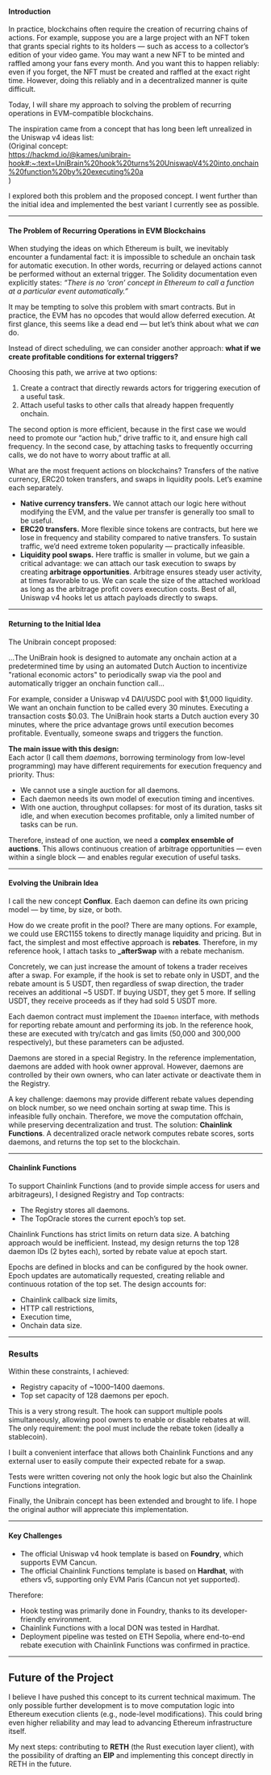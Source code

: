 
#### Introduction

In practice, blockchains often require the creation of recurring chains of actions. For example, suppose you are a large project with an NFT token that grants special rights to its holders — such as access to a collector’s edition of your video game. You may want a new NFT to be minted and raffled among your fans every month. And you want this to happen reliably: even if you forget, the NFT must be created and raffled at the exact right time. However, doing this reliably and in a decentralized manner is quite difficult.

Today, I will share my approach to solving the problem of recurring operations in EVM-compatible blockchains.  

The inspiration came from a concept that has long been left unrealized in the Uniswap v4 ideas list:  
(Original concept:  
https://hackmd.io/@kames/unibrain-hook#:~:text=UniBrain%20hook%20turns%20UniswapV4%20into,onchain%20function%20by%20executing%20a  
)

I explored both this problem and the proposed concept. I went further than the initial idea and implemented the best variant I currently see as possible.

---

#### The Problem of Recurring Operations in EVM Blockchains

When studying the ideas on which Ethereum is built, we inevitably encounter a fundamental fact: it is impossible to schedule an onchain task for automatic execution. In other words, recurring or delayed actions cannot be performed without an external trigger. The Solidity documentation even explicitly states: *“There is no ‘cron’ concept in Ethereum to call a function at a particular event automatically.”*

It may be tempting to solve this problem with smart contracts. But in practice, the EVM has no opcodes that would allow deferred execution. At first glance, this seems like a dead end — but let’s think about what we *can* do.

Instead of direct scheduling, we can consider another approach: **what if we create profitable conditions for external triggers?**

Choosing this path, we arrive at two options:  
1. Create a contract that directly rewards actors for triggering execution of a useful task.  
2. Attach useful tasks to other calls that already happen frequently onchain.  

The second option is more efficient, because in the first case we would need to promote our “action hub,” drive traffic to it, and ensure high call frequency. In the second case, by attaching tasks to frequently occurring calls, we do not have to worry about traffic at all.

What are the most frequent actions on blockchains? Transfers of the native currency, ERC20 token transfers, and swaps in liquidity pools. Let’s examine each separately.

- **Native currency transfers.** We cannot attach our logic here without modifying the EVM, and the value per transfer is generally too small to be useful.  
- **ERC20 transfers.** More flexible since tokens are contracts, but here we lose in frequency and stability compared to native transfers. To sustain traffic, we’d need extreme token popularity — practically infeasible.  
- **Liquidity pool swaps.** Here traffic is smaller in volume, but we gain a critical advantage: we can attach our task execution to swaps by creating **arbitrage opportunities**. Arbitrage ensures steady user activity, at times favorable to us. We can scale the size of the attached workload as long as the arbitrage profit covers execution costs. Best of all, Uniswap v4 hooks let us attach payloads directly to swaps.

---

#### Returning to the Initial Idea

The Unibrain concept proposed:

...The UniBrain hook is designed to automate any onchain action at a predetermined time by using an automated Dutch Auction to incentivize "rational economic actors" to periodically swap via the pool and automatically trigger an onchain function call...

For example, consider a Uniswap v4 DAI/USDC pool with $1,000 liquidity. We want an onchain function to be called every 30 minutes. Executing a transaction costs $0.03. The UniBrain hook starts a Dutch auction every 30 minutes, where the price advantage grows until execution becomes profitable. Eventually, someone swaps and triggers the function.

**The main issue with this design:**  
Each actor (I call them *daemons*, borrowing terminology from low-level programming) may have different requirements for execution frequency and priority. Thus:
- We cannot use a single auction for all daemons.  
- Each daemon needs its own model of execution timing and incentives.  
- With one auction, throughput collapses: for most of its duration, tasks sit idle, and when execution becomes profitable, only a limited number of tasks can be run.

Therefore, instead of one auction, we need a **complex ensemble of auctions**. This allows continuous creation of arbitrage opportunities — even within a single block — and enables regular execution of useful tasks.

---

#### Evolving the Unibrain Idea

I call the new concept **Conflux**. Each daemon can define its own pricing model — by time, by size, or both.

How do we create profit in the pool? There are many options. For example, we could use ERC1155 tokens to directly manage liquidity and pricing. But in fact, the simplest and most effective approach is **rebates**. Therefore, in my reference hook, I attach tasks to **_afterSwap** with a rebate mechanism.

Concretely, we can just increase the amount of tokens a trader receives after a swap. For example, if the hook is set to rebate only in USDT, and the rebate amount is 5 USDT, then regardless of swap direction, the trader receives an additional ~5 USDT. If buying USDT, they get 5 more. If selling USDT, they receive proceeds as if they had sold 5 USDT more.

Each daemon contract must implement the `IDaemon` interface, with methods for reporting rebate amount and performing its job. In the reference hook, these are executed with try/catch and gas limits (50,000 and 300,000 respectively), but these parameters can be adjusted.

Daemons are stored in a special Registry. In the reference implementation, daemons are added with hook owner approval. However, daemons are controlled by their own owners, who can later activate or deactivate them in the Registry.

A key challenge: daemons may provide different rebate values depending on block number, so we need onchain sorting at swap time. This is infeasible fully onchain. Therefore, we move the computation offchain, while preserving decentralization and trust. The solution: **Chainlink Functions**. A decentralized oracle network computes rebate scores, sorts daemons, and returns the top set to the blockchain.

---

#### Chainlink Functions

To support Chainlink Functions (and to provide simple access for users and arbitrageurs), I designed Registry and Top contracts:
- The Registry stores all daemons.  
- The TopOracle stores the current epoch’s top set.

Chainlink Functions has strict limits on return data size. A batching approach would be inefficient. Instead, my design returns the top 128 daemon IDs (2 bytes each), sorted by rebate value at epoch start.

Epochs are defined in blocks and can be configured by the hook owner. Epoch updates are automatically requested, creating reliable and continuous rotation of the top set. The design accounts for:
- Chainlink callback size limits,  
- HTTP call restrictions,  
- Execution time,  
- Onchain data size.  

---

### Results

Within these constraints, I achieved:
- Registry capacity of ~1000–1400 daemons.  
- Top set capacity of 128 daemons per epoch.  

This is a very strong result. The hook can support multiple pools simultaneously, allowing pool owners to enable or disable rebates at will. The only requirement: the pool must include the rebate token (ideally a stablecoin).

I built a convenient interface that allows both Chainlink Functions and any external user to easily compute their expected rebate for a swap.  

Tests were written covering not only the hook logic but also the Chainlink Functions integration.  

Finally, the Unibrain concept has been extended and brought to life. I hope the original author will appreciate this implementation.

---

#### Key Challenges

- The official Uniswap v4 hook template is based on **Foundry**, which supports EVM Cancun.  
- The official Chainlink Functions template is based on **Hardhat**, with ethers v5, supporting only EVM Paris (Cancun not yet supported).  

Therefore:  
- Hook testing was primarily done in Foundry, thanks to its developer-friendly environment.  
- Chainlink Functions with a local DON was tested in Hardhat.  
- Deployment pipeline was tested on ETH Sepolia, where end-to-end rebate execution with Chainlink Functions was confirmed in practice.

---

## Future of the Project

I believe I have pushed this concept to its current technical maximum. The only possible further development is to move computation logic into Ethereum execution clients (e.g., node-level modifications). This could bring even higher reliability and may lead to advancing Ethereum infrastructure itself.  

My next steps: contributing to **RETH** (the Rust execution layer client), with the possibility of drafting an **EIP** and implementing this concept directly in RETH in the future.
